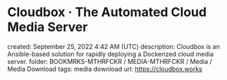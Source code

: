 # Cloudbox · The Automated Cloud Media Server

created: September 25, 2022 4:42 AM (UTC)
description: Cloudbox is an Ansible-based solution for rapidly deploying a Dockerized cloud media server.
folder: BOOKMRKS-MTHRFCKR / MEDIA-MTHRFCKR / Media / Media Download
tags: media download
url: https://cloudbox.works